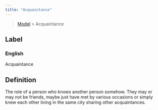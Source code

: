 ```yaml
---
title: "Acquaintance"
---
```


> [Model](../../) > Acquaintance

## Label

### English
Acquaintance


## Definition
The role of a person who knows another person somehow. They may or may not be friends, maybe just have met by various occasions or simply knew each other living in the same city sharing other acquaintances. 


    
